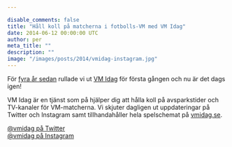```yaml
---

disable_comments: false
title: "Håll koll på matcherna i fotbolls-VM med VM Idag"
date: 2014-06-12 00:00:00 UTC
author: per
meta_title: ""
description: ""
image: "/images/posts/2014/vmidag-instagram.jpg"
---
```


<p>För <a href="http://feber.se/webb/art/180730/vm_idag__listar_matcherna_i_fo/">fyra år sedan</a> rullade vi ut <a href="http://www.vmidag.se">VM Idag</a> för första gången och nu är det dags igen!</p>

<p>VM Idag är en tjänst som på hjälper dig att hålla koll på avsparkstider och TV-kanaler för VM-matcherna. Vi skjuter dagligen ut uppdateringar på Twitter och Instagram samt tillhandahåller hela spelschemat på <a href="http://www.vmidag.se">vmidag.se</a>.

<p><a href="https://twitter.com/vmidag">@vmidag på Twitter</a><br><a href="https://instagram.com/vmidag">@vmidag på Instagram</a></p>
